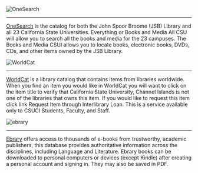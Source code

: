 ![OneSearch](https://broome-library.gitbooks.io/shared/content/img/onesearch.png)

---

[OneSearch](https://ci-primo.hosted.exlibrisgroup.com/primo-explore/search?vid=01CALS_UCI) is the catalog for both the John Spoor Broome (JSB) Library and all 23 California State Universities. Everything or Books and Media All CSU will allow you to search all the books and media for the 23 campuses. The Books and Media CSUI allows you to locate books, electronic books, DVDs, CDs, and other items owned by the JSB Library.

![WorldCat](https://broome-library.gitbooks.io/shared/content/img/worldcat.png)

---

[WorldCat](https://californiastateuniversity-channelislands.worldcat.org/advancedsearch) is a library catalog that contains items from libraries worldwide. When you find an item you would like in WorldCat you will want to click on the item title to verify that California State University, Channel Islands is not one of the libraries that owns this item.  If you would like to request this item click link Request Item through Interlibrary Loan.  This is a service available only to CSUCI Students, Faculty, and Staff.

![ebrary](https://broome-library.gitbooks.io/shared/content/img/ebrary.bmp)

---

[Ebrary](http://summit.csuci.edu:2048/login?url=http://site.ebrary.com/lib/csuci) offers access to thousands of e-books from trustworthy, academic publishers, this database provides authoritative information across the disciplines, including Language and Literature. Ebrary books can be downloaded to personal computers or devices (except Kindle) after creating a personal account and signing in. They may also be saved in PDF.